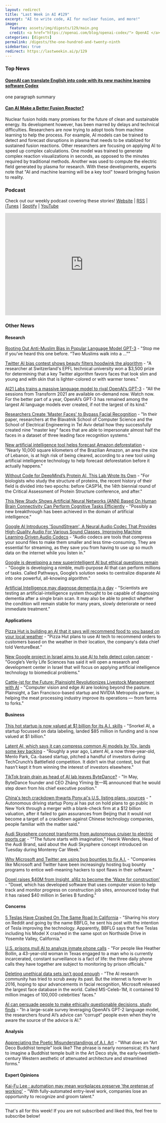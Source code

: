 ```yaml
---
layout: redirect
title: "Last Week in AI #129"
excerpt: "AI to write code, AI for nuclear fusion, and more!"
image: 
  feature: assets/img/digests/129/main.png
  credit: <a href="https://openai.com/blog/openai-codex/"> OpenAI </a>
categories: [digests]
permalink: /digests/the-one-hundred-and-twenty-ninth
sidebartoc: true
redirect: https://lastweekin.ai/p/129
---
```


### Top News

#### [OpenAI can translate English into code with its new machine learning software Codex](https://www.theverge.com/2021/8/10/22618128/openai-codex-natural-language-into-code-api-beta-access)

one paragraph summary

#### [Can AI Make a Better Fusion Reactor?](https://spectrum.ieee.org/can-ai-make-a-better-fusion-reactor)

Nuclear fusion holds many promises for the future of clean and sustainable energy.
Its development however, has been marred by delays and technical difficulties.
Researchers are now trying to adopt tools from machine learning to help the process. 
For example, AI models can be trained to detect and forecast disruptions in plasma that needs to be stablized for sustained fusion reactions.
Other researchers are focusing on applying AI to speed up complex calculations.
One model was trained to generate complex reaction visualizations in seconds, as opposed to the minutes required by traditional methods.
Another was used to compute the electric field generated by plasma for research.
With these developments, experts note that "AI and machine learning will be a key tool" toward bringing fusion to reality.

### Podcast

Check out our weekly podcast covering these stories!
[Website](https://aitalk.podbean.com) \|
[RSS](https://feed.podbean.com/aitalk/feed.xml) \| 
[iTunes](https://podcasts.apple.com/us/podcast/lets-talk-ai/id1502782720) \|
[Spotify](https://open.spotify.com/show/17HiNdxcoKJLLNibIAyUch) \| 
[YouTube](https://www.youtube.com/channel/UCKARTq-t5SPMzwtft8FWwnA)
<iframe title="Let's Talk AI" id="multi_iframe" class="podcast_embed"
 src="https://www.podbean.com/media/player/multi?playlist=http%3A%2F%2Fplaylist.podbean.com%2F7703921%2Fplaylist_multi.xml&vjs=1&kdsowie31j4k1jlf913=4975ccdd28d39e38bf5a1ccaf0c6ca4337fa996b&size=430&skin=9&episode_list_bg=%23ffffff&bg_left=%23000000&bg_mid=%230c5056&bg_right=%232a1844&podcast_title_color=%23c4c4c4&episode_title_color=%23ffffff&auto=0&share=1&fonts=Helvetica&download=0&rtl=0&show_playlist_recent_number=10&pbad=1" 
 scrolling="yes" allowfullscreen="" width="100%" height="330" frameborder="0"></iframe>

### Other News
#### Research

[Rooting Out Anti-Muslim Bias in Popular Language Model GPT-3](https://hai.stanford.edu/news/rooting-out-anti-muslim-bias-popular-language-model-gpt-3) - "Stop me if you’ve heard this one before. “Two Muslims walk into a …”"

[Twitter AI bias contest shows beauty filters hoodwink the algorithm](https://www.cnet.com/tech/mobile/twitter-ai-bias-contest-shows-beauty-filters-hoodwink-the-algorithm/) - "A researcher at Switzerland's EPFL technical university won a $3,500 prize for determining that a key Twitter algorithm favors faces that look slim and young and with skin that is lighter-colored or with warmer tones."

[AI21 Labs trains a massive language model to rival OpenAI’s GPT-3](https://venturebeat.com/2021/08/11/ai21-labs-trains-a-massive-language-model-to-rival-openais-gpt-3/) - "All the sessions from Transform 2021 are available on-demand now. Watch now. For the better part of a year, OpenAI’s GPT-3 has remained among the largest AI language models ever created, if not the largest of its kind."

[Researchers Create 'Master Faces' to Bypass Facial Recognition](https://www.vice.com/en/article/k78ygn/researchers-create-master-faces-to-bypass-facial-recognition) - "In their paper, researchers at the Blavatnik School of Computer Science and the School of Electrical Engineering in Tel Aviv detail how they successfully created nine "master key" faces that are able to impersonate almost half the faces in a dataset of three leading face recognition systems."

[New artificial intelligence tool helps forecast Amazon deforestation](https://news.mongabay.com/2021/08/new-artificial-intelligence-tool-helps-forecast-amazon-deforestation/) - "Nearly 10,000 square kilometers of the Brazilian Amazon, an area the size of Lebanon, is at high risk of being cleared, according to a new tool using artificial intelligence technology to help forecast deforestation before it actually happens."

[Without Code for DeepMind’s Protein AI, This Lab Wrote Its Own](https://www.wired.com/story/without-code-for-deepminds-protein-ai-this-lab-wrote-its-own/) - "For biologists who study the structure of proteins, the recent history of their field is divided into two epochs: before CASP14, the 14th biennial round of the Critical Assessment of Protein Structure conference, and after."

[This New Study Shows Artificial Neural Networks (ANN) Based On Human Brain Connectivity Can Perform Cognitive Tasks Efficiently](https://www.marktechpost.com/2021/08/12/this-new-study-shows-artificial-neural-networks-ann-based-on-human-brain-connectivity-can-perform-cognitive-tasks-fficiently/) - "Possibly a new breakthrough has been achieved in the domain of artificial intelligence."

[Google AI Introduces 'SoundStream', A Neural Audio Codec That Provides High-Quality Audio For Various Sound Classes, Improving Machine Learning-Driven Audio Codecs](https://www.marktechpost.com/2021/08/12/google-ai-introduces-soundstream-a-neural-audio-codec-that-provides-high-quality-audio-for-various-sound-classes-over-a-wide-range-of-bitrates/) - "Audio codecs are tools that compress your sound files to make them smaller and less time-consuming. They are essential for streaming, as they save you from having to use up so much data on the internet while you listen in."

[Google is developing a new superintelligent AI but ethical questions remain](https://qz.com/2042493/pathways-google-is-developing-a-superintelligent-multipurpose-ai/) - "Google is developing a nimble, multi-purpose AI that can perform millions of tasks. Called Pathways, Google’s solution seeks to centralize disparate AI into one powerful, all-knowing algorithm."

[Artificial Intelligence may diagnose dementia in a day](https://www.bbc.com/news/health-57934589) - "Scientists are testing an artificial-intelligence system thought to be capable of diagnosing dementia after a single brain scan. It may also be able to predict whether the condition will remain stable for many years, slowly deteriorate or need immediate treatment."

#### Applications

[Pizza Hut is building an AI that it says will recommend food to you based on your local weather](https://www.businessinsider.com/pizza-hut-wants-ai-to-recommend-food-based-on-weather-2021-8) - "Pizza Hut plans to use AI tech to recommend orders to customers based on the weather in their location, the company's data chief told VentureBeat."

[New Google project in Israel aims to use AI to help detect colon cancer](https://www.timesofisrael.com/new-google-project-in-israel-aims-to-use-ai-to-help-detect-colon-cancer/) - "Google’s Verily Life Sciences has said it will open a research and development center in Israel that will focus on applying artificial intelligence technology to biomedical problems."

[Cattle-ist for the Future: Plainsight Revolutionizes Livestock Management with AI](https://blogs.nvidia.com/blog/2021/08/06/plainsight-cattle-management-ai/) - "Computer vision and edge AI are looking beyond the pasture. Plainsight, a San Francisco-based startup and NVIDIA Metropolis partner, is helping the meat processing industry improve its operations — from farms to forks."

#### Business

[This hot startup is now valued at $1 billion for its A.I. skills](https://fortune.com/2021/08/09/snorkel-ai-funding-data-labeling-startup/) - "Snorkel AI, a startup focussed on data labeling, landed $85 million in funding and is now valued at $1 billion."

[Latent AI, which says it can compress common AI models by 10x, lands some key backing](https://techcrunch.com/2021/08/09/latent-ai-which-says-it-can-compress-common-ai-models-by-10x-lands-some-key-backing/) - "Roughly a year ago, Latent AI, a now three-year-old, Menlo Park, Ca.-based startup, pitched a handful of investors during TechCrunch’s Battlefield competition. It didn’t win that contest, but that hasn’t kept it from winning the interest of investors elsewhere."

[TikTok brain drain as head of AI lab leaves ByteDance?](https://supchina.com/2021/08/04/tiktok-brain-drain-as-head-of-ai-lab-leaves-bytedance/) - "In May, ByteDance founder and CEO Zhāng Yīmíng 张一鸣 announced that he would step down from his chief executive position."

[China's tech crackdown thwarts Pony.ai's U.S. listing plans -sources](https://www.reuters.com/technology/exclusive-chinas-tech-crackdown-thwarts-ponyais-us-listing-plans-sources-2021-08-11/) - " Autonomous driving startup Pony.ai has put on hold plans to go public in New York through a merger with a blank-check firm at a $12 billion valuation, after it failed to gain assurances from Beijing that it would not become a target of a crackdown against Chinese technology companies, people familiar with the matter said."

[Audi Skysphere concept transforms from autonomous cruiser to electric sports car](https://www.motorauthority.com/news/1133169_audi-skysphere-concept-transforms-from-autonomous-cruiser-to-electric-sports-car) - ""The future starts with imagination," Henrik Wenders, Head of the Audi Brand, said about the Audi Skysphere concept introduced on Tuesday during Monterey Car Week."

[Why Microsoft and Twitter are using bug bounties to fix A.I.](https://fortune.com/2021/08/10/why-microsoft-and-twitter-are-turning-to-bug-bounties-to-fix-their-a-i/) - "Companies like Microsoft and Twitter have been increasingly hosting bug bounty programs to entice well-meaning hackers to spot flaws in their software."

[Doxel raises $40M from Insight, a16z to become the ‘Waze for construction’](https://techcrunch.com/2021/08/11/doxel-raises-40m-from-insight-a16z-to-become-the-waze-for-construction/) - "Doxel, which has developed software that uses computer vision to help track and monitor progress on construction job sites, announced today that it has raised $40 million in Series B funding."

#### Concerns

[5 Teslas Have Crashed On The Same Road In California](https://carbuzz.com/news/5-teslas-have-crashed-on-the-same-road-in-california) - "Sharing his story on Reddit and going by the name BBFLG, he sent his post with the intention of Tesla improving the technology. Apparently, BBFLG says that five Teslas including his Model X crashed in the same spot on Northside Drive in Yosemite Valley, California."

[U.S. prisons mull AI to analyze inmate phone calls](https://www.reuters.com/article/us-usa-tech-prison-idUSKBN2FA0OO) - "For people like Heather Bollin, a 43-year-old woman in Texas engaged to a man who is currently incarcerated, constant surveillance is a fact of life: the three daily phone calls they have together are subject to monitoring by prison officials."

[Deleting unethical data sets isn’t good enough](https://www.technologyreview.com/2021/08/13/1031836/ai-ethics-responsible-data-stewardship/) - "The AI research community has tried to scrub away its past. But the internet is forever In 2016, hoping to spur advancements in facial recognition, Microsoft released the largest face database in the world. Called MS-Celeb-1M, it contained 10 million images of 100,000 celebrities’ faces."

[AI can persuade people to make ethically questionable decisions, study finds](https://venturebeat.com/2021/02/16/ai-can-persuade-people-to-make-ethically-questionable-decisions-study-finds/) - "In a large-scale survey leveraging OpenAI’s GPT-2 language model, the researchers found AI’s advice can “corrupt” people even when they’re aware the source of the advice is AI."

#### Analysis

[Appreciating the Poetic Misunderstandings of A.I. Art](https://www.newyorker.com/culture/infinite-scroll/appreciating-the-poetic-misunderstandings-of-ai-art) - "What does an “Art Deco Buddhist temple” look like? The phrase is nearly nonsensical; it’s hard to imagine a Buddhist temple built in the Art Deco style, the early-twentieth-century Western aesthetic of attenuated architecture and streamlined forms."

#### Expert Opinions

[Kai-Fu Lee : automation may mean workplaces preserve 'the pretense of working'](https://fortune.com/2021/08/12/ai-automation-talent-ethics-bias-kaifu-lee/) - "With fully-automated entry-level work, companies lose an opportunity to recognize and groom talent."

<hr>

That's all for this week! If you are not subscribed and liked this, feel free to subscribe below!
